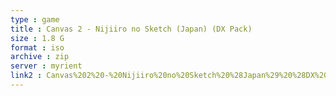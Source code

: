 ```yaml
---
type : game
title : Canvas 2 - Nijiiro no Sketch (Japan) (DX Pack)
size : 1.8 G
format : iso
archive : zip
server : myrient
link2 : Canvas%202%20-%20Nijiiro%20no%20Sketch%20%28Japan%29%20%28DX%20Pack%29
---
```

